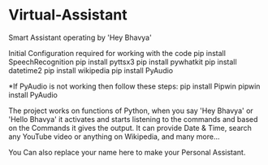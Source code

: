 # Virtual-Assistant
Smart Assistant operating by 'Hey Bhavya'

Initial Configuration required for working with the code
pip install SpeechRecognition
pip install pyttsx3
pip install pywhatkit
pip install datetime2
pip install wikipedia
pip install PyAudio 

*If PyAudio is not working then follow these steps:
pip install Pipwin
pipwin install PyAudio 

The project works on functions of Python, when you say 'Hey Bhavya' or 'Hello Bhavya' it activates and starts listening
to the commands and based on the Commands it gives the output. It can provide Date & Time, search any YouTube video
or anything on Wikipedia, and many more...

You Can also replace your name here to make your Personal Assistant.
